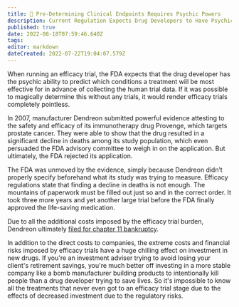 ```yaml
---
title: 🔮 Pre-Determining Clinical Endpoints Requires Psychic Powers
description: Current Regulation Expects Drug Developers to Have Psychic Powers Needed to Pre-Determine Very Specific Clinical Endpoints Before Collecting Data
published: true
date: 2022-08-18T07:59:46.640Z
tags: 
editor: markdown
dateCreated: 2022-07-22T19:04:07.579Z
---
```


When running an efficacy trial, the FDA expects that the drug developer has the psychic ability to predict which conditions a treatment will be most effective for in advance of collecting the human trial data. If it was possible to magically determine this without any trials, it would render efficacy trials completely pointless.

In 2007, manufacturer Dendreon submitted powerful evidence attesting to the safety and efficacy of its immunotherapy drug Provenge, which targets prostate cancer. They were able to show that the drug resulted in a significant decline in deaths among its study population, which even persuaded the FDA advisory committee to weigh in on the application. But ultimately, the FDA rejected its application.

The FDA was unmoved by the evidence, simply because Dendreon didn’t properly specify beforehand what its study was trying to measure. Efficacy regulations state that finding a decline in deaths is not enough. The mountains of paperwork must be filled out just so and in the correct order. It took three more years and yet another large trial before the FDA finally approved the life-saving medication.

Due to all the additional costs imposed by the efficacy trial burden, Dendreon ultimately [filed for chapter 11 bankruptcy](https://www.targetedonc.com/view/dendreon-files-for-bankruptcy-provenge-still-available).

In addition to the direct costs to companies, the extreme costs and financial risks imposed by efficacy trials have a huge chilling effect on investment in new drugs. If you're an investment adviser trying to avoid losing your client's retirement savings, you're much better off investing in a more stable company like a bomb manufacturer building products to intentionally kill people than a drug developer trying to save lives. So it's impossible to know all the treatments that never even got to an efficacy trial stage due to the effects of decreased investment due to the regulatory risks.
